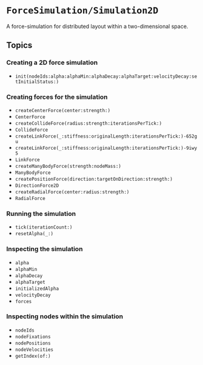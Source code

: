 # ``ForceSimulation/Simulation2D``

A force-simulation for distributed layout within a two-dimensional space.

## Topics

### Creating a 2D force simulation

- ``init(nodeIds:alpha:alphaMin:alphaDecay:alphaTarget:velocityDecay:setInitialStatus:)``

### Creating forces for the simulation

- ``createCenterForce(center:strength:)``
- ``CenterForce``
- ``createCollideForce(radius:strength:iterationsPerTick:)``
- ``CollideForce``
- ``createLinkForce(_:stiffness:originalLength:iterationsPerTick:)-652gu``
- ``createLinkForce(_:stiffness:originalLength:iterationsPerTick:)-9iwy5``
- ``LinkForce``
- ``createManyBodyForce(strength:nodeMass:)``
- ``ManyBodyForce``
- ``createPositionForce(direction:targetOnDirection:strength:)``
- ``DirectionForce2D``
- ``createRadialForce(center:radius:strength:)``
- ``RadialForce``

### Running the simulation

- ``tick(iterationCount:)``
- ``resetAlpha(_:)``

### Inspecting the simulation

- ``alpha``
- ``alphaMin``
- ``alphaDecay``
- ``alphaTarget``
- ``initializedAlpha``
- ``velocityDecay``
- ``forces``

### Inspecting nodes within the simulation

- ``nodeIds``
- ``nodeFixations``
- ``nodePositions``
- ``nodeVelocities``
- ``getIndex(of:)``
